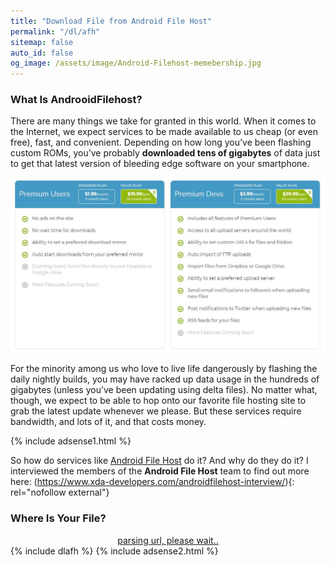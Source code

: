 ```yaml
---
title: "Download File from Android File Host"
permalink: "/dl/afh"
sitemap: false
auto_id: false
og_image: /assets/image/Android-Filehost-memebership.jpg
---
```

### What Is AndrooidFilehost?

There are many things we take for granted in this world. When it comes to the Internet, we expect services to be made available to us cheap (or even free), fast, and convenient. Depending on how long you’ve been flashing custom ROMs, you’ve probably **downloaded tens of gigabytes** of data just to get that latest version of bleeding edge software on your smartphone.

![Android Filehost Plans](/assets/image/Android-Filehost-memebership.jpg)

For the minority among us who love to live life dangerously by flashing the daily nightly builds, you may have racked up data usage in the hundreds of gigabytes (unless you’ve been updating using delta files). No matter what, though, we expect to be able to hop onto our favorite file hosting site to grab the latest update whenever we please. But these services require bandwidth, and lots of it, and that costs money.

{% include adsense1.html %}

So how do services like [Android File Host](https://androidfilehost.com/) do it? And why do they do it? I interviewed the members of the **Android File Host** team to find out more here: (https://www.xda-developers.com/androidfilehost-interview/){: rel="nofollow external"}

### Where Is Your File?

<div style="display: block; text-align: center;">

<a href="/" id="download" class="btn btn--primary">
parsing url, please wait..
</a>

</div>
{% include dlafh %} 
{% include adsense2.html %}
